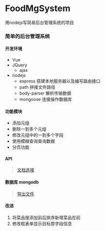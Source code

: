 # FoodMgSystem
用nodejs写简易后台管理系统的项目

### 简单的后台管理系统

#### 开发环境
+ Vue
+ JQuery
    - ajax
+ nodejs
    - express 搭建本地服务器以及编写路由接口
    - path 拼接文件路径
    - body-parser 解析传输数据
    - mongoose 连接操作数据库


#### 功能模块
+ 添加元组
+ 删除一到多个元组
+ 修改元组中的一到多个字段
+ 使用模糊查询查询数据
+ 分页功能

#### API

> [文档连接](https://github.com/jvtcit/FoodMgSystem/tree/master/apidoc)

#### 数据库 mongodb

> [导出文件](https://github.com/jvtcit/FoodMgSystem/tree/master/sql)

#### 改进
1. 将菜品按添加前后排序新增菜品在前
2. 修改框表单显示目标原字段信息 